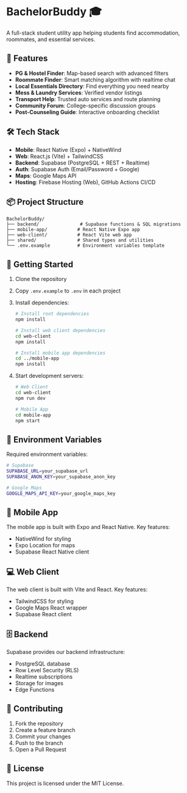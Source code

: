 # BachelorBuddy 🎓

A full-stack student utility app helping students find accommodation, roommates, and essential services.

## 🌟 Features

- **PG & Hostel Finder**: Map-based search with advanced filters
- **Roommate Finder**: Smart matching algorithm with realtime chat
- **Local Essentials Directory**: Find everything you need nearby
- **Mess & Laundry Services**: Verified vendor listings
- **Transport Help**: Trusted auto services and route planning
- **Community Forum**: College-specific discussion groups
- **Post-Counseling Guide**: Interactive onboarding checklist

## 🛠️ Tech Stack

- **Mobile**: React Native (Expo) + NativeWind
- **Web**: React.js (Vite) + TailwindCSS
- **Backend**: Supabase (PostgreSQL + REST + Realtime)
- **Auth**: Supabase Auth (Email/Password + Google)
- **Maps**: Google Maps API
- **Hosting**: Firebase Hosting (Web), GitHub Actions CI/CD

## 📦 Project Structure

```
BachelorBuddy/
├── backend/               # Supabase functions & SQL migrations
├── mobile-app/           # React Native Expo app
├── web-client/           # React Vite web app
├── shared/               # Shared types and utilities
└── .env.example          # Environment variables template
```

## 🚀 Getting Started

1. Clone the repository
2. Copy `.env.example` to `.env` in each project
3. Install dependencies:
   ```bash
   # Install root dependencies
   npm install

   # Install web client dependencies
   cd web-client
   npm install

   # Install mobile app dependencies
   cd ../mobile-app
   npm install
   ```

4. Start development servers:
   ```bash
   # Web Client
   cd web-client
   npm run dev

   # Mobile App
   cd mobile-app
   npm start
   ```

## 🔐 Environment Variables

Required environment variables:

```bash
# Supabase
SUPABASE_URL=your_supabase_url
SUPABASE_ANON_KEY=your_supabase_anon_key

# Google Maps
GOOGLE_MAPS_API_KEY=your_google_maps_key
```

## 📱 Mobile App

The mobile app is built with Expo and React Native. Key features:
- NativeWind for styling
- Expo Location for maps
- Supabase React Native client

## 💻 Web Client

The web client is built with Vite and React. Key features:
- TailwindCSS for styling
- Google Maps React wrapper
- Supabase React client

## 🗄️ Backend

Supabase provides our backend infrastructure:
- PostgreSQL database
- Row Level Security (RLS)
- Realtime subscriptions
- Storage for images
- Edge Functions

## 🤝 Contributing

1. Fork the repository
2. Create a feature branch
3. Commit your changes
4. Push to the branch
5. Open a Pull Request

## 📄 License

This project is licensed under the MIT License. 